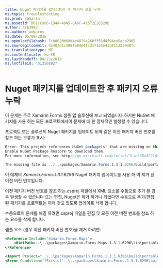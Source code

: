 ```yaml
---
title: Nuget 패키지를 업데이트한 후 패키지 오류 누락
ms.topic: troubleshooting
ms.prod: xamarin
ms.assetid: D61CC966-1D4A-49A5-8A6F-41572E28329B
author: asb3993
ms.author: amburns
ms.date: 05/08/2018
ms.openlocfilehash: 7cb802dd60d4e4879a260ff56d4f94ea5acb2965
ms.sourcegitcommit: 4b402d1c508fa84e4fc3171a6e43b811323948fc
ms.translationtype: MT
ms.contentlocale: ko-KR
ms.lasthandoff: 04/23/2019
ms.locfileid: "61356892"
---
```

# <a name="missing-packages-error-after-updating-nuget-packages"></a>Nuget 패키지를 업데이트한 후 패키지 오류 누락

이 문제는 주로 Xamarin.Forms 샘플 앱 솔루션에 보고 되었습니다 하지만 NuGet 패키지를 사용 하는 모든 프로젝트에서이 문제에 대 한 잠재적인 발생할 수 있습니다. 

프로젝트 또는 솔루션의 Nuget 패키지를 업데이트 뒤와 같은 이전 패키지 버전 번호를 참조 하는 오류가 표시:

```csharp
Error: This project references NuGet package(s) that are missing on this computer.
Enable NuGet Package Restore to download them.  
For more information, see http://go.microsoft.com/fwlink/?LinkID=322105

The missing file is ../../packages/Xamarin.Forms.1.3.1.6296/build/portable-win+net45+wp80+MonoAndroid10+MonoTouch10+Xamarin.iOS10/Xamarin.Forms.targets. (FormsGallery)
```

이 예제의 *Xamarin.Forms.1.3.1.6296* Nuget 패키지 업데이트를 사용 하 여 제거 된 이전 버전 번호입니다.

이전 패키지 버전 번호를 참조 하는.csproj 파일에서 XML 요소를 수동으로 추가 된 경우 발생할 수 있습니다 또는 편집, Nuget은 제거 하거나 되었다면 수동으로 추가/편집 된 패키지를 프로젝트는 이제 찾고 있도록 업데이트 삭제 합니다. 

수동으로이 문제를 해결 하려면.csproj 파일을 편집 및 모든 이전 버전 번호를 참조 하는 요소를 삭제 합니다. 

샘플 요소 (경우 이전 패키지 버전 번호)을 제거 하려면:

```xml
<Reference Include="Xamarin.Forms.Maps">
    <HintPath>..\..\packages\Xamarin.Forms.Maps.1.3.1.6296\lib\portable-win+net45+wp80+MonoAndroid10+MonoTouch10+Xamarin.iOS10\Xamarin.Forms.Maps.dll</HintPath>
</Reference>

<Import Project="..\..\packages\Xamarin.Forms.1.3.1.6296\build\portable-win+net45+wp80+MonoAndroid10+MonoTouch10+Xamarin.iOS10\Xamarin.Forms.targets" Condition="Exists('..\..\packages\Xamarin.Forms.1.3.1.6296\build\portable-win+net45+wp80+MonoAndroid10+MonoTouch10+Xamarin.iOS10\Xamarin.Forms.targets')" />
<Error Condition="!Exists('..\..\packages\Xamarin.Forms.1.3.1.6296\build\portable-win+net45+wp80+MonoAndroid10+MonoTouch10+Xamarin.iOS10\Xamarin.Forms.targets')" Text="$([System.String]::Format('$(ErrorText)', '..\..\packages\Xamarin.Forms.1.3.1.6296\build\portable-win+net45+wp80+MonoAndroid10+MonoTouch10+Xamarin.iOS10\Xamarin.Forms.targets'))" />
```